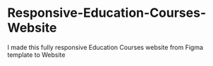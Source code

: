 # Responsive-Education-Courses-Website
I made this fully responsive Education Courses website from Figma template to Website 
